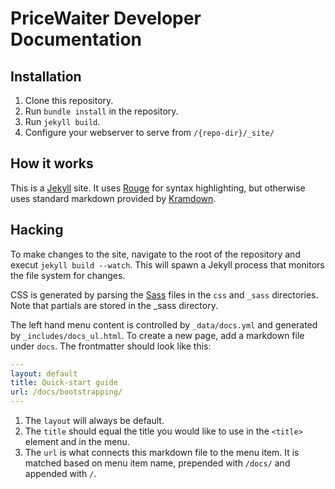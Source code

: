 PriceWaiter Developer Documentation
===

## Installation
1. Clone this repository.
2. Run `bundle install` in the repository.
3. Run `jekyll build`.
4. Configure your webserver to serve from `/{repo-dir}/_site/`

## How it works
This is a [Jekyll](http://jekyllrb.com/) site. It uses [Rouge](https://github.com/jneen/rouge) for syntax highlighting,
but otherwise uses standard markdown provided by [Kramdown](http://kramdown.gettalong.org/).

## Hacking
To make changes to the site, navigate to the root of the repository and execut `jekyll build --watch`. This will
spawn a Jekyll process that monitors the file system for changes.

CSS is generated by parsing the [Sass](http://sass-lang.com/) files in the `css` and `_sass` directories. Note that
partials are stored in the _sass directory.

The left hand menu content is controlled by `_data/docs.yml` and generated by `_includes/docs_ul.html`. To create
a new page, add a markdown file under `docs`. The frontmatter should look like this:

```yaml
---
layout: default
title: Quick-start guide
url: /docs/bootstrapping/
---
```

1. The `layout` will always be default.
2. The `title` should equal the title you would like to use in the `<title>` element and in the menu.
3. The `url` is what connects this markdown file to the menu item. It is matched based on menu item name, prepended with
`/docs/` and appended with `/`.